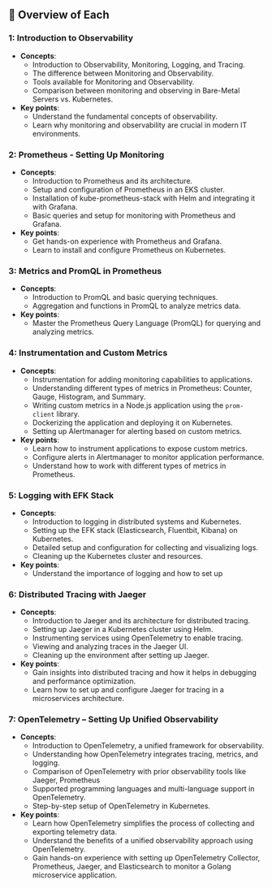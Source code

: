 ## 📅 Overview of Each 

###  1: Introduction to Observability
- **Concepts**:
  - Introduction to Observability, Monitoring, Logging, and Tracing.
  - The difference between Monitoring and Observability.
  - Tools available for Monitoring and Observability.
  - Comparison between monitoring and observing in Bare-Metal Servers vs. Kubernetes.
- **Key points**:
  - Understand the fundamental concepts of observability.
  - Learn why monitoring and observability are crucial in modern IT environments.

###  2: Prometheus - Setting Up Monitoring
- **Concepts**:
  - Introduction to Prometheus and its architecture.
  - Setup and configuration of Prometheus in an EKS cluster.
  - Installation of kube-prometheus-stack with Helm and integrating it with Grafana.
  - Basic queries and setup for monitoring with Prometheus and Grafana.
- **Key points**:
  - Get hands-on experience with Prometheus and Grafana.
  - Learn to install and configure Prometheus on Kubernetes.

###  3: Metrics and PromQL in Prometheus
- **Concepts**:
  - Introduction to PromQL and basic querying techniques.
  - Aggregation and functions in PromQL to analyze metrics data.
- **Key points**:
  - Master the Prometheus Query Language (PromQL) for querying and analyzing metrics.

###  4: Instrumentation and Custom Metrics
- **Concepts**:
  - Instrumentation for adding monitoring capabilities to applications.
  - Understanding different types of metrics in Prometheus: Counter, Gauge, Histogram, and Summary.
  - Writing custom metrics in a Node.js application using the `prom-client` library.
  - Dockerizing the application and deploying it on Kubernetes.
  - Setting up Alertmanager for alerting based on custom metrics.
- **Key points**:
  - Learn how to instrument applications to expose custom metrics.
  - Configure alerts in Alertmanager to monitor application performance.
  - Understand how to work with different types of metrics in Prometheus.

###  5: Logging with EFK Stack
- **Concepts**:
  - Introduction to logging in distributed systems and Kubernetes.
  - Setting up the EFK stack (Elasticsearch, Fluentbit, Kibana) on Kubernetes.
  - Detailed setup and configuration for collecting and visualizing logs.
  - Cleaning up the Kubernetes cluster and resources.
- **Key points**:
  - Understand the importance of logging and how to set up

###  6: Distributed Tracing with Jaeger
- **Concepts**:
  - Introduction to Jaeger and its architecture for distributed tracing.
  - Setting up Jaeger in a Kubernetes cluster using Helm.
  - Instrumenting services using OpenTelemetry to enable tracing.
  - Viewing and analyzing traces in the Jaeger UI.
  - Cleaning up the environment after setting up Jaeger.
- **Key points**:
  - Gain insights into distributed tracing and how it helps in debugging and performance optimization.
  - Learn how to set up and configure Jaeger for tracing in a microservices architecture.

###  7: OpenTelemetry – Setting Up Unified Observability
- **Concepts**:
  - Introduction to OpenTelemetry, a unified framework for observability.
  - Understanding how OpenTelemetry integrates tracing, metrics, and logging.
  - Comparison of OpenTelemetry with prior observability tools like Jaeger, Prometheus
  - Supported programming languages and multi-language support in OpenTelemetry.
  - Step-by-step setup of OpenTelemetry in Kubernetes.
- **Key points**:
  - Learn how OpenTelemetry simplifies the process of collecting and exporting telemetry data.
  - Understand the benefits of a unified observability approach using OpenTelemetry.
  - Gain hands-on experience with setting up OpenTelemetry Collector, Prometheus, Jaeger, and Elasticsearch to monitor a Golang microservice application.

